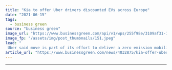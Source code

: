 ```yaml
---
title: "Kia to offer Uber drivers discounted EVs across Europe"
date: "2021-06-15"
tags: 
  - business green
source: "business green"
image_url: "https://www.businessgreen.com/api/v1/wps/255f98e/3109af31-1d57-405c-a012-7e7162105303/4/uber-offices-185x114.jpeg"
image_fp: "/assets/img/post_thumbnails/151.jpeg"
lead: "
 Uber said move is part of its effort to deliver a zero emission mobility platform across Europe by 2030 ..."
article_url: "https://www.businessgreen.com/news/4032875/kia-offer-uber-drivers-discounted-evs-europe"
---
```


---
